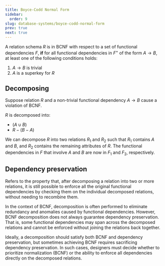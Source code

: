 ```yaml
---
title: Boyce-Codd Normal Form
sidebar:
  order: 9
slug: database-systems/boyce-codd-normal-form
prev: true
next: true
---
```


A relation schema $R$ is in BCNF with respect to a set of functional dependencies $F$, **if** for all functional dependencies in $F^+$ of the form $A \rightarrow B$, at least one of the following conditions holds:
1. $A \rightarrow B$ is trivial
2. $A$ is a superkey for $R$

## Decomposing

Suppose relation $R$ and a non-trivial functional dependency $A \rightarrow B$ cause a violation of BCNF.

$R$ is decomposed into:
- $(A \cup B)$
- $R - (B - A)$

We can decompose $R$ into two relations $R_1$ and $R_2$ such that $R_1$ contains $A$ and $B$, and $R_2$ contains the remaining attributes of $R$. The functional dependencies in $F$ that involve $A$ and $B$ are now in $F_1$ and $F_2$, respectively.

## Dependency preservation

Refers to the property that, after decomposing a relation into two or more relations, it is still possible to enforce all the original functional dependencies by checking them on the individual decomposed relations, without needing to recombine them.

In the context of BCNF, decomposition is often performed to eliminate redundancy and anomalies caused by functional dependencies. However, BCNF decomposition does not always guarantee dependency preservation. That is, some functional dependencies may span across the decomposed relations and cannot be enforced without joining the relations back together.

Ideally, a decomposition should satisfy both BCNF and dependency preservation, but sometimes achieving BCNF requires sacrificing dependency preservation. In such cases, designers must decide whether to prioritize normalization (BCNF) or the ability to enforce all dependencies directly on the decomposed relations.
